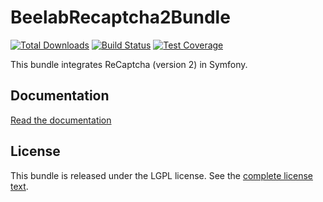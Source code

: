 # BeelabRecaptcha2Bundle

[![Total Downloads](https://poser.pugx.org/beelab/recaptcha2-bundle/downloads.png)](https://packagist.org/packages/beelab/recaptcha2-bundle)
[![Build Status](https://github.com/Bee-Lab/BeelabRecaptcha2Bundle/workflows/build/badge.svg)](https://github.com/Bee-Lab/BeelabRecaptcha2Bundle/actions)
[![Test Coverage](https://codeclimate.com/github/Bee-Lab/BeelabRecaptcha2Bundle/badges/coverage.svg)](https://codeclimate.com/github/Bee-Lab/BeelabRecaptcha2Bundle/coverage)

This bundle integrates ReCaptcha (version 2) in Symfony.

## Documentation

[Read the documentation](docs/index.md)

## License

This bundle is released under the LGPL license. See the [complete license text](LICENSE).
